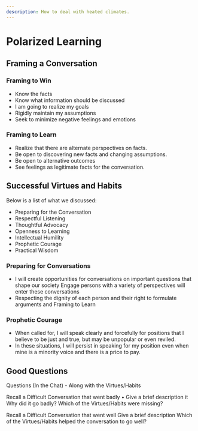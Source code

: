 ```yaml
---
description: How to deal with heated climates.
---
```


# Polarized Learning

## Framing a Conversation

### Framing to Win

* Know the facts 
* Know what information should be discussed 
* I am going to realize my goals
* Rigidly maintain my assumptions
* Seek to minimize negative feelings and emotions

### Framing to Learn

* Realize that there are alternate perspectives on facts.
* Be open to discovering new facts and changing assumptions.
* Be open to alternative outcomes
* See feelings as legitimate facts for the conversation.

## Successful Virtues and Habits

Below is a list of what we discussed:

* Preparing for the Conversation 
* Respectful Listening 
* Thoughtful Advocacy
* Openness to Learning
* Intellectual Humility
* Prophetic Courage
* Practical Wisdom

### Preparing for Conversations

* I will create opportunities for conversations on important questions that shape our society Engage persons with a variety of perspectives will enter these conversations 
* Respecting the dignity of each person and their right to formulate arguments and Framing to Learn

### Prophetic Courage

* When called for, I will speak clearly and forcefully for positions that I believe to be just and true, but may be unpopular or even reviled.
*  In these situations, I will persist in speaking for my position even when mine is a minority voice and there is a price to pay.

## Good Questions

Questions \(In the Chat\) - Along with the Virtues/Habits

Recall a Difficult Conversation that went badly • Give a brief description it Why did it go badly? Which of the Virtues/Habits were missing?

Recall a Difficult Conversation that went well Give a brief description Which of the Virtues/Habits helped the conversation to go well?

